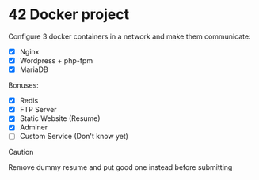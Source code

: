 # 42 Docker project
Configure 3 docker containers in a network and make them communicate:
- [x] Nginx
- [x] Wordpress + php-fpm
- [x] MariaDB

Bonuses:
- [x] Redis
- [x] FTP Server
- [x] Static Website (Resume)
- [x] Adminer
- [ ] Custom Service (Don't know yet)

> [!CAUTION]
> Remove dummy resume and put good one instead before submitting
